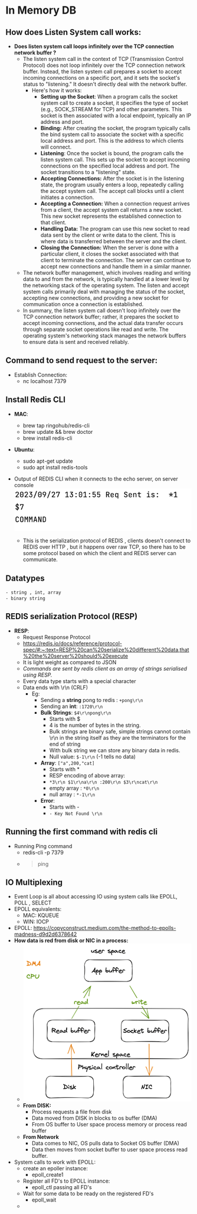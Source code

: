 # In Memory DB

## How does Listen System call works:
 - **Does listen system call loops infinitely over the TCP connection network buffer ?**
   - The listen system call in the context of TCP (Transmission Control Protocol) does not loop infinitely over the TCP connection network buffer. Instead, the listen system call prepares a socket to accept incoming connections on a specific port, and it sets the socket's status to "listening." It doesn't directly deal with the network buffer.
     - Here's how it works:
        - **Setting up the Socket**: When a program calls the socket system call to create a socket, it specifies the type of socket (e.g., SOCK_STREAM for TCP) and other parameters. This socket is then associated with a local endpoint, typically an IP address and port.
        - **Binding:** After creating the socket, the program typically calls the bind system call to associate the socket with a specific local address and port. This is the address to which clients will connect.
        - **Listening**: Once the socket is bound, the program calls the listen system call. This sets up the socket to accept incoming connections on the specified local address and port. The socket transitions to a "listening" state.
        - **Accepting Connections:** After the socket is in the listening state, the program usually enters a loop, repeatedly calling the accept system call. The accept call blocks until a client initiates a connection.
        - **Accepting a Connection:** When a connection request arrives from a client, the accept system call returns a new socket. This new socket represents the established connection to that client.
        - **Handling Data:** The program can use this new socket to read data sent by the client or write data to the client. This is where data is transferred between the server and the client.
        - **Closing the Connection:** When the server is done with a particular client, it closes the socket associated with that client to terminate the connection. The server can continue to accept new connections and handle them in a similar manner.
   - The network buffer management, which involves reading and writing data to and from the network, is typically handled at a lower level by the networking stack of the operating system. The listen and accept system calls primarily deal with managing the status of the socket, accepting new connections, and providing a new socket for communication once a connection is established.
   - In summary, the listen system call doesn't loop infinitely over the TCP connection network buffer; rather, it prepares the socket to accept incoming connections, and the actual data transfer occurs through separate socket operations like read and write. The operating system's networking stack manages the network buffers to ensure data is sent and received reliably.

##  **Command to send request to the server:**
   - Establish Connection:
     - nc localhost 7379

## Install Redis CLI
   - **MAC**:
     - brew tap ringohub/redis-cli
     - brew update && brew doctor 
     - brew install redis-cli
   - **Ubuntu**:
     - sudo apt-get update
     - sudo apt install redis-tools

   - Output of REDIS CLI when it connects to the echo server, on server console
    ![Screenshot 2023-09-27 at 1.05.02 PM.png](Screenshot%202023-09-27%20at%201.05.02%20PM.png)  
       - This is the serialization protocol of REDIS , clients doesn't connect to REDIS over HTTP , but it happens over raw TCP, so there has to be some protocol based on which the client and REDIS server can communicate.
  
## Datatypes
    - string , int, array
    - binary string

## REDIS serialization Protocol (RESP)
 - **RESP**:
   - Request Response Protocol
   - https://redis.io/docs/reference/protocol-spec/#:~:text=RESP%20can%20serialize%20different%20data,that%20the%20server%20should%20execute
   - It is light weight as compared to JSON
   - _Commands are sent by redis client as an array of strings serialised using RESP._
   - Every data type starts with a special character
   - Data ends with \r\n (CRLF)
     - Eg: 
       - Sending a **string** pong to redis : `+pong\r\n`
       - Sending an **int**: `:1720\r\n`
       - **Bulk Strings**: `$4\r\npong\r\n`
         - Starts with $
         - 4 is the number of bytes in the string.
         - Bulk strings are binary safe, simple strings cannot contain \r\n in the string itself as they are the terminators for the end of string
         - With bulk string we can store any binary data in redis.
         - Null value: `$-1\r\n` (-1 tells no data)
       - **Array**: `["a",200,"cat]`
         - Starts with * 
         - RESP encoding of above array:
         - `*3\r\n
            $1\r\na\r\n
            :200\r\n
            $3\r\ncat\r\n`
         - empty array : `*0\r\n`
         - null array : `*-1\r\n`
       - **Error**:
         - Starts with -
         - `- Key Not Found \r\n`

## Running the first command with redis cli
 - Running Ping command
   - redis-cli -p 7379
   - > ping
     > 

## IO Multiplexing
 - Event Loop is all about accessing IO using system calls like EPOLL, POLL , SELECT
 - EPOLL equivalents:
   - MAC: KQUEUE
   - WIN: IOCP
 - EPOLL: https://copyconstruct.medium.com/the-method-to-epolls-madness-d9d2d6378642
 - **How data is red from disk or NIC in a process:**
   - ![naive-approach.png](naive-approach.png)
   - **From DISK:**
     - Process requests a file from disk
     - Data moved from DISK in blocks to os buffer (DMA)
     - From OS buffer to User space process memory or process read buffer
   - **From Network** 
     - Data comes to NIC, OS pulls data to Socket OS buffer (DMA)
     - Data then moves from socket buffer to user space process read buffer.
 - System calls to work with EPOLL:
   - create an epoller instance:
     - epoll_create1
   - Register all FD's to EPOLL instance:
     - epoll_ctl passing all FD's
   - Wait for some data to be ready on the registered FD's
     - epoll_wait
   - 